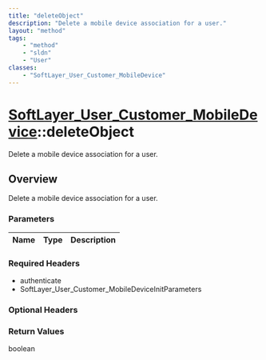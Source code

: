 ```yaml
---
title: "deleteObject"
description: "Delete a mobile device association for a user."
layout: "method"
tags:
    - "method"
    - "sldn"
    - "User"
classes:
    - "SoftLayer_User_Customer_MobileDevice"
---
```

# [SoftLayer_User_Customer_MobileDevice](/reference/services/SoftLayer_User_Customer_MobileDevice)::deleteObject

Delete a mobile device association for a user.


## Overview 
Delete a mobile device association for a user. 

### Parameters 
|Name | Type | Description |
| --- | --- | --- |


### Required Headers
* authenticate
* SoftLayer_User_Customer_MobileDeviceInitParameters

### Optional Headers

### Return Values
boolean

